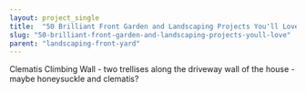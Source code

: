 ```yaml
---
layout: project_single
title:  "50 Brilliant Front Garden and Landscaping Projects You'll Love"
slug: "50-brilliant-front-garden-and-landscaping-projects-youll-love"
parent: "landscaping-front-yard"
---
```

Clematis Climbing Wall - two trellises along the driveway wall of the house - maybe honeysuckle and clematis?